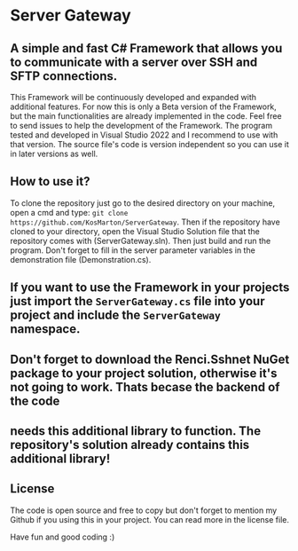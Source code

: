 # Server Gateway
## A simple and fast C# Framework that allows you to communicate with a server over SSH and SFTP connections.

This Framework will be continuously developed and expanded with additional features.
For now this is only a Beta version of the Framework, but the main functionalities are already implemented in the code.
Feel free to send issues to help the development of the Framework.
The program tested and developed in Visual Studio 2022 and I recommend to use with that version. The source file's code is version independent
so you can use it in later versions as well.

## How to use it?

To clone the repository just go to the desired directory on your machine, open a cmd and type: `git clone https://github.com/KosMarton/ServerGateway`.
Then if the repository have cloned to your directory, open the Visual Studio Solution file that the repository comes with (ServerGateway.sln).
Then just build and run the program. Don't forget to fill in the server parameter variables in the demonstration file (Demonstration.cs).

## If you want to use the Framework in your projects just import the `ServerGateway.cs` file into your project and include the `ServerGateway` namespace.
## Don't forget to download the Renci.Sshnet NuGet package to your project solution, otherwise it's not going to work. Thats becase the backend of the code
## needs this additional library to function. The repository's solution already contains this additional library!

## License
The code is open source and free to copy but don't forget to mention my Github if you using this in your project.
You can read more in the license file.

Have fun and good coding :)
